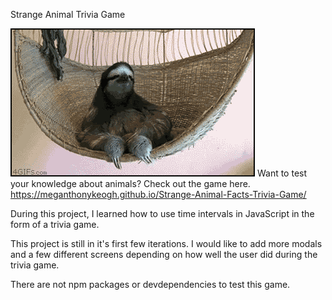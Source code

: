 Strange Animal Trivia Game



![sloth](assets/images/sloth.gif)
Want to test your knowledge about animals? Check out the game here. https://meganthonykeogh.github.io/Strange-Animal-Facts-Trivia-Game/

During this project, I learned how to use time intervals in JavaScript in the form of a trivia game. 

This project is still in it's first few iterations. I would like to add more modals and a few different screens depending on how well the user did during the trivia game. 

There are not npm packages or devdependencies to test this game. 

